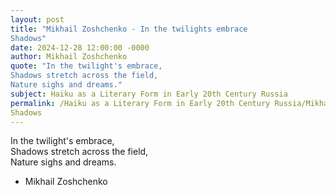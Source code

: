 ```yaml
---
layout: post
title: "Mikhail Zoshchenko - In the twilights embrace  
Shadows"
date: 2024-12-28 12:00:00 -0000
author: Mikhail Zoshchenko
quote: "In the twilight's embrace,  
Shadows stretch across the field,  
Nature sighs and dreams."
subject: Haiku as a Literary Form in Early 20th Century Russia
permalink: /Haiku as a Literary Form in Early 20th Century Russia/Mikhail Zoshchenko/Mikhail Zoshchenko - In the twilights embrace  
Shadows
---
```


In the twilight's embrace,  
Shadows stretch across the field,  
Nature sighs and dreams.

- Mikhail Zoshchenko
